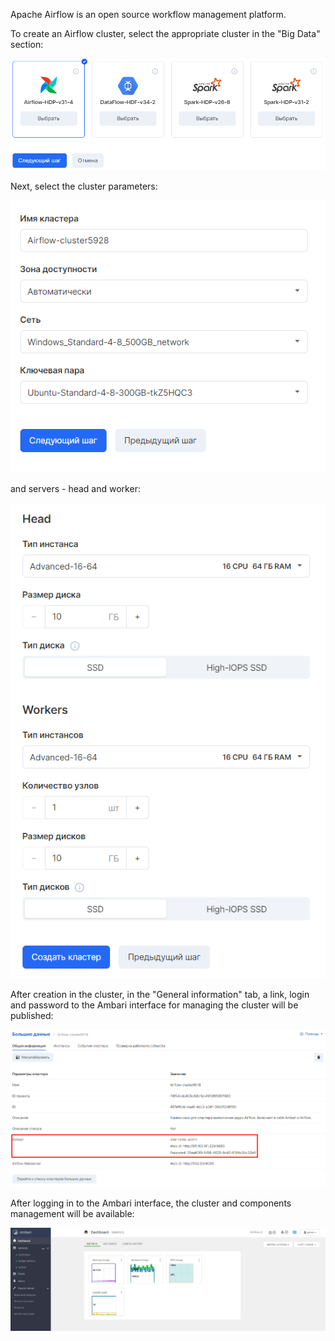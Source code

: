 Apache Airflow is an open source workflow management platform.

To create an Airflow cluster, select the appropriate cluster in the "Big Data" section:

![](./assets/1601722777913-2.png)

Next, select the cluster parameters:

![](./assets/1601724143228-6.png)

and servers - head and worker:

![](./assets/1601724183067-7.png)

After creation in the cluster, in the "General information" tab, a link, login and password to the Ambari interface for managing the cluster will be published:

![](./assets/1601724585349-a2.png)

After logging in to the Ambari interface, the cluster and components management will be available:

![](./assets/1601725988039-a3.png)
